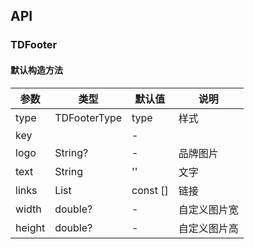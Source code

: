 ## API

### TDFooter

#### 默认构造方法

| 参数     | 类型           | 默认值      | 说明     |
|--------|--------------|----------|--------|
| type   | TDFooterType | type     | 样式     |
| key    |              | -        |        |
| logo   | String?      | -        | 品牌图片   |
| text   | String       | ''       | 文字     |
| links  | List<TDLink> | const [] | 链接     |
| width  | double?      | -        | 自定义图片宽 |
| height | double?      | -        | 自定义图片高 |
